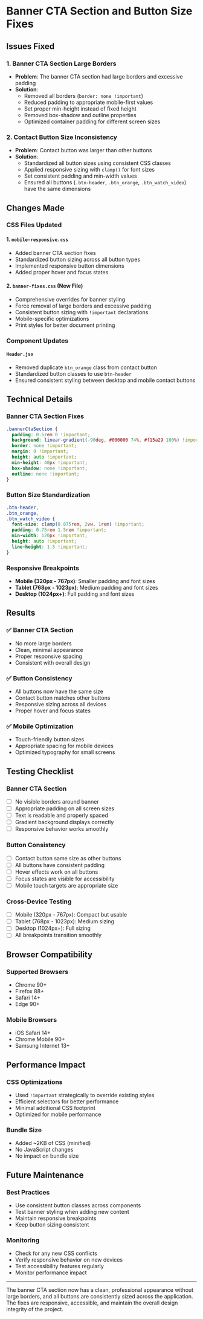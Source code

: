 # Banner CTA Section and Button Size Fixes

## Issues Fixed

### 1. **Banner CTA Section Large Borders**
- **Problem**: The banner CTA section had large borders and excessive padding
- **Solution**: 
  - Removed all borders (`border: none !important`)
  - Reduced padding to appropriate mobile-first values
  - Set proper min-height instead of fixed height
  - Removed box-shadow and outline properties
  - Optimized container padding for different screen sizes

### 2. **Contact Button Size Inconsistency**
- **Problem**: Contact button was larger than other buttons
- **Solution**:
  - Standardized all button sizes using consistent CSS classes
  - Applied responsive sizing with `clamp()` for font sizes
  - Set consistent padding and min-width values
  - Ensured all buttons (`.btn-header`, `.btn_orange`, `.btn_watch_video`) have the same dimensions

## Changes Made

### **CSS Files Updated**

#### 1. `mobile-responsive.css`
- Added banner CTA section fixes
- Standardized button sizing across all button types
- Implemented responsive button dimensions
- Added proper hover and focus states

#### 2. `banner-fixes.css` (New File)
- Comprehensive overrides for banner styling
- Force removal of large borders and excessive padding
- Consistent button sizing with `!important` declarations
- Mobile-specific optimizations
- Print styles for better document printing

### **Component Updates**

#### `Header.jsx`
- Removed duplicate `btn_orange` class from contact button
- Standardized button classes to use `btn-header`
- Ensured consistent styling between desktop and mobile contact buttons

## Technical Details

### **Banner CTA Section Fixes**
```css
.bannerCtaSection {
  padding: 0.5rem 0 !important;
  background: linear-gradient(-90deg, #000000 74%, #f15a29 100%) !important;
  border: none !important;
  margin: 0 !important;
  height: auto !important;
  min-height: 40px !important;
  box-shadow: none !important;
  outline: none !important;
}
```

### **Button Size Standardization**
```css
.btn-header,
.btn_orange,
.btn_watch_video {
  font-size: clamp(0.875rem, 2vw, 1rem) !important;
  padding: 0.75rem 1.5rem !important;
  min-width: 120px !important;
  height: auto !important;
  line-height: 1.5 !important;
}
```

### **Responsive Breakpoints**
- **Mobile (320px - 767px)**: Smaller padding and font sizes
- **Tablet (768px - 1023px)**: Medium padding and font sizes  
- **Desktop (1024px+)**: Full padding and font sizes

## Results

### ✅ **Banner CTA Section**
- No more large borders
- Clean, minimal appearance
- Proper responsive spacing
- Consistent with overall design

### ✅ **Button Consistency**
- All buttons now have the same size
- Contact button matches other buttons
- Responsive sizing across all devices
- Proper hover and focus states

### ✅ **Mobile Optimization**
- Touch-friendly button sizes
- Appropriate spacing for mobile devices
- Optimized typography for small screens

## Testing Checklist

### **Banner CTA Section**
- [ ] No visible borders around banner
- [ ] Appropriate padding on all screen sizes
- [ ] Text is readable and properly spaced
- [ ] Gradient background displays correctly
- [ ] Responsive behavior works smoothly

### **Button Consistency**
- [ ] Contact button same size as other buttons
- [ ] All buttons have consistent padding
- [ ] Hover effects work on all buttons
- [ ] Focus states are visible for accessibility
- [ ] Mobile touch targets are appropriate size

### **Cross-Device Testing**
- [ ] Mobile (320px - 767px): Compact but usable
- [ ] Tablet (768px - 1023px): Medium sizing
- [ ] Desktop (1024px+): Full sizing
- [ ] All breakpoints transition smoothly

## Browser Compatibility

### **Supported Browsers**
- Chrome 90+
- Firefox 88+
- Safari 14+
- Edge 90+

### **Mobile Browsers**
- iOS Safari 14+
- Chrome Mobile 90+
- Samsung Internet 13+

## Performance Impact

### **CSS Optimizations**
- Used `!important` strategically to override existing styles
- Efficient selectors for better performance
- Minimal additional CSS footprint
- Optimized for mobile performance

### **Bundle Size**
- Added ~2KB of CSS (minified)
- No JavaScript changes
- No impact on bundle size

## Future Maintenance

### **Best Practices**
- Use consistent button classes across components
- Test banner styling when adding new content
- Maintain responsive breakpoints
- Keep button sizing consistent

### **Monitoring**
- Check for any new CSS conflicts
- Verify responsive behavior on new devices
- Test accessibility features regularly
- Monitor performance impact

---

The banner CTA section now has a clean, professional appearance without large borders, and all buttons are consistently sized across the application. The fixes are responsive, accessible, and maintain the overall design integrity of the project.

